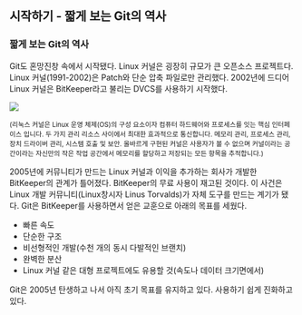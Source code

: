 

## 시작하기 - 짧게 보는 Git의 역사

### 짧게 보는 Git의 역사

Git도 혼망진창 속에서 시작됐다.
Linux 커널은 굉장히 규모가 큰 오픈소스 프로젝트다. Linux 커널(1991-2002)은 Patch와 단순 압축 파일로만 관리했다. 2002년에 드디어 Linux 커널은 BitKeeper라고 불리는 DVCS를 사용하기 시작했다.

![](https://upload.wikimedia.org/wikipedia/commons/b/b7/Linux_3.0.0_boot.png)


<small> (리눅스 커널은 Linux 운영 체제(OS)의 구성 요소이자 컴퓨터 하드웨어와 프로세스를 잇는 핵심 인터페이스 입니다. 두 가지 관리 리소스 사이에서 최대한 효과적으로 통신합니다. 메모리 관리, 프로세스 관리, 장치 드라이버 관리, 시스템 호출 및 보안. 
올바르게 구현된 커널은 사용자가 볼 수 없으며 커널이라는 공간이라는 자신만의 작은 작업 공간에서 메모리를 할당하고 저장되는 모든 항목을 추적합니다.) </small>




2005년에 커뮤니티가 만드는 Linux 커널과 이익을 추가하는 회사가 개발한 BitKeeper의 관계가 틀어졌다. BitKeeper의 무료 사용이 재고된 것이다. 이 사건은 Linux 개발 커뮤니티(Linux창시자 Linus Torvalds)가 자체 도구를 만드는 계기가 됐다. Git은 BitKeeper를 사용하면서 얻은 교훈으로 아래의 목표를 세웠다.

- 빠른 속도
- 단순한 구조
- 비선형적인 개발(수천 개의 동시 다발적인 브랜치)
- 완벽한 분산
- Linux 커널 같은 대형 프로젝트에도 유용할 것(속도나 데이터 크기면에서) 

Git은 2005년 탄생하고 나서 아직 초기 목표를 유지하고 있다. 사용하기 쉽게 진화하고 있다. 
